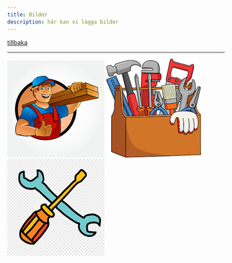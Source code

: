 ```yaml
---
title: Bilder
description: här kan vi lägga bilder 
---
```


[tillbaka](./index.md)

* * *

![snickare](/bilder/snickare.jpeg)
![verktyg](/bilder/verktyg.png)
![snickare](/bilder/skruvmejsel.png)
